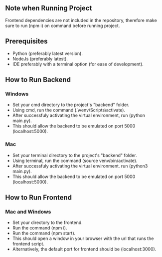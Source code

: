 ## Note when Running Project

Frontend dependencies are not included in the repository,
therefore make sure to run (npm i) on command before running project.

## Prerequisites

- Python (preferably latest version).
- NodeJs (preferably latest).
- IDE preferably with a terminal option (for ease of development).

## How to Run Backend

### Windows

- Set your cmd directory to the project's "backend" folder.
- Using cmd, run the command (.\venv\Scripts\activate).
- After successfuly activating the virtual environment, run (python main.py).
- This should allow the backend to be emulated on port 5000 (localhost:5000).

### Mac

- Set your terminal directory to the project's "backend" folder.
- Using terminal, run the command (source venv/bin/activate).
- After successfuly activating the virtual environment. run (python3 main.py).
- This should allow the backend to be emulated on port 5000 (localhost:5000).

## How to Run Frontend

### Mac and Windows

- Set your directory to the frontend.
- Run the command (npm i).
- Run the command (npm start).
- This should open a window in your browser with the url that runs the frontend script.
- Alternatively, the default port for frontend should be (localhost:3000).